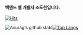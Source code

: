 
  #### 백엔드 웹 개발자 조도현입니다.
  
   [![Hits](https://hits.seeyoufarm.com/api/count/incr/badge.svg?url=https%3A%2F%2Fgithub.com%2FDoHyeonJ&count_bg=%2379C83D&title_bg=%23555555&icon=&icon_color=%23E7E7E7&title=hits&edge_flat=false)](https://hits.seeyoufarm.com)

![Anurag's github stats](https://github-readme-stats.vercel.app/api?username=dohyeonj&show_icons=true&theme=dracula)[![Top Langs](https://github-readme-stats.vercel.app/api/top-langs/?username=dohyeonj&layout=compact&theme=dracula)](https://github.com/anuraghazra/github-readme-stats)
